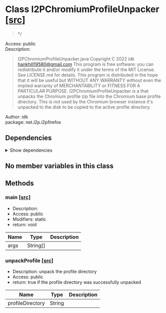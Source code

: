 # Class I2PChromiumProfileUnpacker [[src]](src/java/net/i2p/i2pfirefox/I2PChromiumProfileUnpacker.java)  

 > */  

Access: public  
Description:  
 > I2PChromiumProfileUnpacker.java Copyright C 2022 idk <hankhill19580@gmail.com> This program is free software: you can redistribute it and/or modify it under the terms of the MIT License. See LICENSE.md for details. This program is distributed in the hope that it will be useful but WITHOUT ANY WARRANTY without even the implied warranty of MERCHANTABILITY or FITNESS FOR A PARTICULAR PURPOSE. I2PChromiumProfileUnpacker is a that unpacks the Chromium profile zip file into the Chromium base profile directory. This is not used by the Chromium browser instance it's unpacked to the disk to be copied to the active profile directory.  

Author: idk   
package: net.i2p.i2pfirefox  

## Dependencies

<details>  
  <summary>  
    Show dependencies  
  </summary>  
  <ul>  
<li>java.io.File</li>
<li>java.io.InputStream</li>
<li>java.nio.file.Files</li>
<li>java.nio.file.StandardCopyOption</li>
<li>java.util.zip.ZipEntry</li>
<li>java.util.zip.ZipInputStream</li>
  </ul>  
</details>  

## No member variables in this class

## Methods

### main [[src]](src/java/net/i2p/i2pfirefox/I2PChromiumProfileUnpacker.java#L29)

+ Description:   
+ Access: public  
+ Modifiers: static 
+ return: void  

| Name | Type | Description |  
| ----- | ----- | ----- |  
| args | String[] |  |  


### unpackProfile [[src]](src/java/net/i2p/i2pfirefox/I2PChromiumProfileUnpacker.java#L44)

+ Description: unpack the profile directory   
+ Access: public  
+ return: true if the profile directory was successfully unpacked   

| Name | Type | Description |  
| ----- | ----- | ----- |  
| profileDirectory | String |  |  



